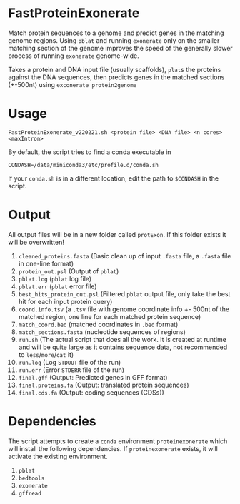 # FastProteinExonerate
Match protein sequences to a genome and predict genes in the matching genome regions. Using `pblat` and running `exonerate` only on the smaller matching section of the genome improves the speed of the generally slower process of running `exonerate` genome-wide.

Takes a protein and DNA input file (usually scaffolds), `plat`s the proteins against the DNA sequences, then predicts genes in the matched sections (+-500nt) using `exconerate protein2genome`

# Usage

`FastProteinExonerate_v220221.sh <protein file> <DNA file> <n cores> <maxIntron>`

By default, the script tries to find a conda executable in

`CONDASH=/data/miniconda3/etc/profile.d/conda.sh`

If your `conda.sh` is in a different location, edit the path to `$CONDASH` in the script.

# Output
All output files will be in a new folder called `protExon`. If this folder exists it will be overwritten!

1. `cleaned_proteins.fasta` (Basic clean up of input `.fasta` file, a `.fasta` file in one-line format)
2. `protein_out.psl` (Output of `pblat`)
3. `pblat.log` (`pblat` log file)
4. `pblat.err` (`pblat` error file)
5. `best_hits_protein_out.psl` (Filtered `pblat` output file, only take the best hit for each input protein query)
6. `coord.info.tsv` (a `.tsv` file with genome coordinate info +- 500nt of the matched region, one line for each matched protein sequence)
7. `match_coord.bed` (matched coordinates in `.bed` format)
8. `match_sections.fasta` (nucleotide sequences of regions)
9. `run.sh` (The actual script that does all the work. It is created at runtime and will be quite large as it contains sequence data, not recommended to `less`/`more`/`cat` it)
10. `run.log` (Log `STDOUT` file of the run)
11. `run.err` (Error `STDERR` file of the run)
12. `final.gff` (Output: Predicted genes in GFF format)
13. `final.proteins.fa` (Output: translated protein sequences)
14. `final.cds.fa` (Output: coding sequences (CDSs))

# Dependencies

The script attempts to create a `conda` environment `proteinexonerate` which will install the following dependencies. If `proteinexonerate` exists, it will activate the existing environment.

1. `pblat`
2. `bedtools`
3. `exonerate`
4. `gffread`
